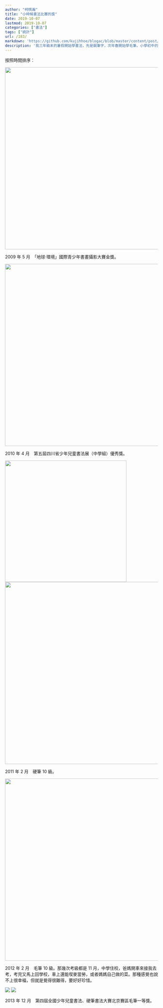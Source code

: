 ```yaml
---
author: "柯棋瀚"
title: "小時候書法比賽的獎"
date: 2019-10-07
lastmod: 2019-10-07
categories: ["書法"]
tags: ["統計"]
url: /183/
markdown: 'https://github.com/kujihhoe/blogac/blob/master/content/post/183書法獎.md'
description: '我三年級末的暑假開始學書法，先是鋼筆字，次年春開始學毛筆。小學初中的時候經常參加一些書法比賽，但大多數時候名次都不怎麼高。下面挑一些好看些的發上來。'
---
```


按照時間排序：

<img src="https://pic.superbed.cn/item/5d9ad350451253d178e60acc.jpg" width="600">

2009 年 5 月　「地球·環境」國際青少年書畫攝影大賽金獎。

<img src="https://pic.superbed.cn/item/5d9ad350451253d178e60ac3.jpg" width="600">

2010 年 4 月　第五屆四川省少年兒童書法展（中學組）優秀獎。

<img src="https://pic.superbed.cn/item/5d9ad350451253d178e60ad6.jpg" width="400">

<img src="https://pic.superbed.cn/item/5d9ad350451253d178e60ad0.jpg" width="600">

2011 年 2 月　硬筆 10 級。

<img src="https://pic.superbed.cn/item/5d9ad350451253d178e60ace.jpg" width="600">

2012 年 2 月　毛筆 10 級。那幾次考級都是 11 月，中學住校，爸媽開車來接我去考，考完又馬上回學校，車上還能喫麥當勞，或者媽媽自己做的菜。那種感覺也說不上很幸福，但就是覺得很難得，要好好珍惜。

<img src="https://pic.superbed.cn/item/5d9ad350451253d178e60ac8.jpg">

<img src="https://pic.superbed.cn/item/5d9ad350451253d178e60aca.jpg">

2013 年 12 月　第四屆全國少年兒童書法、硬筆書法大賽北京賽區毛筆一等獎。
